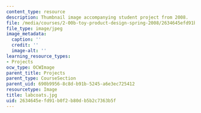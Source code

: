 ```yaml
---
content_type: resource
description: Thumbnail image accompanying student project from 2008.
file: /media/courses/2-00b-toy-product-design-spring-2008/2634645efd91b0f2b80db5b2c7363b5f_labcoats.jpg
file_type: image/jpeg
image_metadata:
  caption: ''
  credit: ''
  image-alt: ''
learning_resource_types:
- Projects
ocw_type: OCWImage
parent_title: Projects
parent_type: CourseSection
parent_uid: 690b9956-8c8d-b91b-5245-a6e3ec725412
resourcetype: Image
title: labcoats.jpg
uid: 2634645e-fd91-b0f2-b80d-b5b2c7363b5f
---
```

